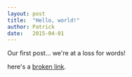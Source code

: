 ```yaml
---
layout: post
title:  "Hello, world!"
author: Patrick
date:   2015-04-01
---
```

Our first post... we're at a loss for words!

here's a [broken link](www.pignewton.comm).
